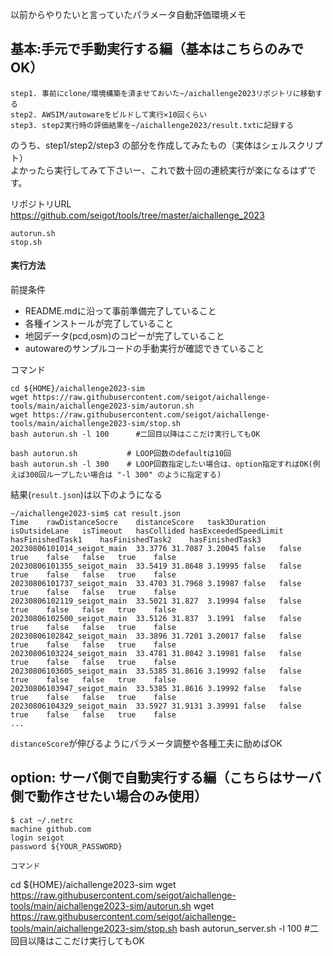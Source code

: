 
以前からやりたいと言っていたパラメータ自動評価環境メモ

## 基本:手元で手動実行する編（基本はこちらのみでOK）

```
step1. 事前にclone/環境構築を済ませておいた~/aichallenge2023リポジトリに移動する
step2. AWSIM/autowareをビルドして実行×10回くらい
step3. step2実行時の評価結果を~/aichallenge2023/result.txtに記録する
```

のうち、step1/step2/step3 の部分を作成してみたもの（実体はシェルスクリプト）   
よかったら実行してみて下さいー、これで数十回の連続実行が楽になるはずです。

リポジトリURL  
https://github.com/seigot/tools/tree/master/aichallenge_2023

```
autorun.sh
stop.sh
```

#### 実行方法

前提条件
- README.mdに沿って事前準備完了していること
- 各種インストールが完了していること
- 地図データ(pcd,osm)のコピーが完了していること
- autowareのサンプルコードの手動実行が確認できていること

コマンド

```
cd ${HOME}/aichallenge2023-sim
wget https://raw.githubusercontent.com/seigot/aichallenge-tools/main/aichallenge2023-sim/autorun.sh
wget https://raw.githubusercontent.com/seigot/aichallenge-tools/main/aichallenge2023-sim/stop.sh
bash autorun.sh -l 100      #二回目以降はここだけ実行してもOK
```

```
bash autorun.sh           # LOOP回数のdefaultは10回
bash autorun.sh -l 300    # LOOP回数指定したい場合は、option指定すればOK(例えば300回ループしたい場合は "-l 300" のように指定する)
```

結果(`result.json`)は以下のようになる

```
~/aichallenge2023-sim$ cat result.json 
Time	rawDistanceSocre	distanceScore	task3Duration	isOutsideLane	isTimeout	hasCollided	hasExceededSpeedLimit	hasFinishedTask1	hasFinishedTask2	hasFinishedTask3
20230806101014_seigot_main	33.3776	31.7087	3.20045	false	false	true	false	false	true	false
20230806101355_seigot_main	33.5419	31.8648	3.19995	false	false	true	false	false	true	false
20230806101737_seigot_main	33.4703	31.7968	3.19987	false	false	true	false	false	true	false
20230806102119_seigot_main	33.5021	31.827	3.19994	false	false	true	false	false	true	false
20230806102500_seigot_main	33.5126	31.837	3.1991	false	false	true	false	false	true	false
20230806102842_seigot_main	33.3896	31.7201	3.20017	false	false	true	false	false	true	false
20230806103224_seigot_main	33.4781	31.8042	3.19981	false	false	true	false	false	true	false
20230806103605_seigot_main	33.5385	31.8616	3.19992	false	false	true	false	false	true	false
20230806103947_seigot_main	33.5385	31.8616	3.19992	false	false	true	false	false	true	false
20230806104329_seigot_main	33.5927	31.9131	3.39991	false	false	true	false	false	true	false
...
```

`distanceScore`が伸びるようにパラメータ調整や各種工夫に励めばOK


## option: サーバ側で自動実行する編（こちらはサーバ側で動作させたい場合のみ使用）

```
$ cat ~/.netrc
machine github.com
login seigot
password ${YOUR_PASSWORD}
```

```
コマンド

```
cd ${HOME}/aichallenge2023-sim
wget https://raw.githubusercontent.com/seigot/aichallenge-tools/main/aichallenge2023-sim/autorun.sh
wget https://raw.githubusercontent.com/seigot/aichallenge-tools/main/aichallenge2023-sim/stop.sh
bash autorun_server.sh -l 100      #二回目以降はここだけ実行してもOK
```

